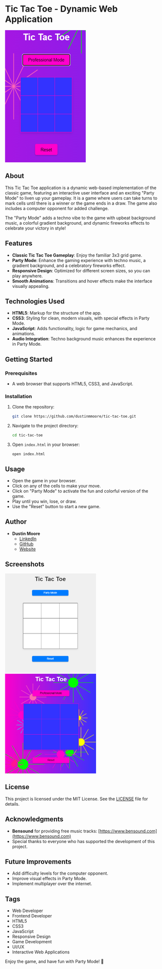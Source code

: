 # Tic Tac Toe - Dynamic Web Application

![Tic Tac Toe](./screenshot.png)

## About
This Tic Tac Toe application is a dynamic web-based implementation of the classic game, featuring an interactive user interface and an exciting "Party Mode" to liven up your gameplay. It is a game where users can take turns to mark cells until there is a winner or the game ends in a draw. The game also includes a computer opponent for added challenge.

The "Party Mode" adds a techno vibe to the game with upbeat background music, a colorful gradient background, and dynamic fireworks effects to celebrate your victory in style!

## Features
- **Classic Tic Tac Toe Gameplay**: Enjoy the familiar 3x3 grid game.
- **Party Mode**: Enhance the gaming experience with techno music, a gradient background, and a celebratory fireworks effect.
- **Responsive Design**: Optimized for different screen sizes, so you can play anywhere.
- **Smooth Animations**: Transitions and hover effects make the interface visually appealing.

## Technologies Used
- **HTML5**: Markup for the structure of the app.
- **CSS3**: Styling for clean, modern visuals, with special effects in Party Mode.
- **JavaScript**: Adds functionality, logic for game mechanics, and animations.
- **Audio Integration**: Techno background music enhances the experience in Party Mode.

## Getting Started
### Prerequisites
- A web browser that supports HTML5, CSS3, and JavaScript.

### Installation
1. Clone the repository:
   ```bash
   git clone https://github.com/dustinmmoore/tic-tac-toe.git
   ```
2. Navigate to the project directory:
   ```bash
   cd tic-tac-toe
   ```
3. Open `index.html` in your browser:
   ```
   open index.html
   ```

## Usage
- Open the game in your browser.
- Click on any of the cells to make your move.
- Click on "Party Mode" to activate the fun and colorful version of the game.
- Play until you win, lose, or draw.
- Use the "Reset" button to start a new game.

## Author
- **Dustin Moore**
  - [LinkedIn](https://www.linkedin.com/in/dustinmmoore)
  - [GitHub](https://github.com/dustinmmoore)
  - [Website](https://dustinmoore.dev)

## Screenshots
<img src="./pro.png" alt="Professional Mode" width="300">
<img src="./party.png" alt="Party Mode" width="300">

## License
This project is licensed under the MIT License. See the [LICENSE](LICENSE) file for details.

## Acknowledgments
- **Bensound** for providing free music tracks: [https://www.bensound.com](https://www.bensound.com)
- Special thanks to everyone who has supported the development of this project.

## Future Improvements
- Add difficulty levels for the computer opponent.
- Improve visual effects in Party Mode.
- Implement multiplayer over the internet.

## Tags
- Web Developer
- Frontend Developer
- HTML5
- CSS3
- JavaScript
- Responsive Design
- Game Development
- UI/UX
- Interactive Web Applications

Enjoy the game, and have fun with Party Mode! 🎉

